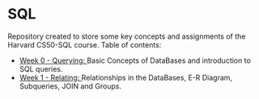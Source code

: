# SQL 

Repository created to store some key concepts and assignments of the Harvard CS50-SQL course. Table of contents:

- [Week 0 - Querying: ](Week%200%20Querying/) Basic Concepts of DataBases and introduction to SQL queries.
- [Week 1 - Relating: ](Week%201%20Relating/) Relationships in the DataBases, E-R Diagram, Subqueries, JOIN and Groups.